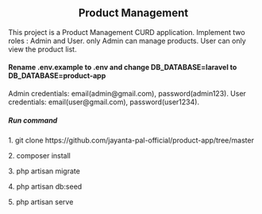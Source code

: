 <h2 align="center">Product Management</h2>
<p>This project is a Product Management CURD application. Implement two roles : Admin and User. only Admin can manage products. User can only view the product list.</p>

<h4> Rename  .env.example  to .env and change DB_DATABASE=laravel to DB_DATABASE=product-app</h4>
<p>
    Admin credentials: email(admin@gmail.com), password(admin123).
    User credentials: email(user@gmail.com), password(user1234).
</p>
<h5>Run command</h5>
<p>1. git clone https://github.com/jayanta-pal-official/product-app/tree/master </p>
<p>2. composer install</p>
<p>3. php artisan migrate</p>
<p>4. php artisan db:seed </p> 
<p>5. php artisan serve </p> 

